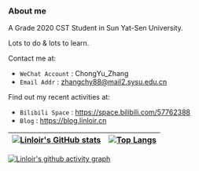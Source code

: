 ### About me

A Grade 2020 CST Student in Sun Yat-Sen University.

Lots to do & lots to learn.

Contact me at:
- `WeChat Account` : ChongYu_Zhang
- `Email Addr` : zhangchy88@mail2.sysu.edu.cn

Find out my recent activities at:
- `Bilibili Space` : https://space.bilibili.com/57762388
- `Blog` : https://blog.linloir.cn

| [![Linloir's GitHub stats](https://github-readme-stats.vercel.app/api?username=Linloir)](https://github.com/anuraghazra/github-readme-stats) | [![Top Langs](https://github-readme-stats.vercel.app/api/top-langs/?username=Linloir&layout=compact)](https://github.com/anuraghazra/github-readme-stats) |
| -- | -- |

[![Linloir's github activity graph](https://activity-graph.herokuapp.com/graph?username=Linloir&custom_title=my%20contributions&theme=minimal)](https://github.com/ashutosh00710/github-readme-activity-graph)

<!--
**Linloir/Linloir** is a ✨ _special_ ✨ repository because its `README.md` (this file) appears on your GitHub profile.

Here are some ideas to get you started:

- 🔭 I’m currently working on ...
- 🌱 I’m currently learning ...
- 👯 I’m looking to collaborate on ...
- 🤔 I’m looking for help with ...
- 💬 Ask me about ...
- 📫 How to reach me: ...
- 😄 Pronouns: ...
- ⚡ Fun fact: ...
-->
